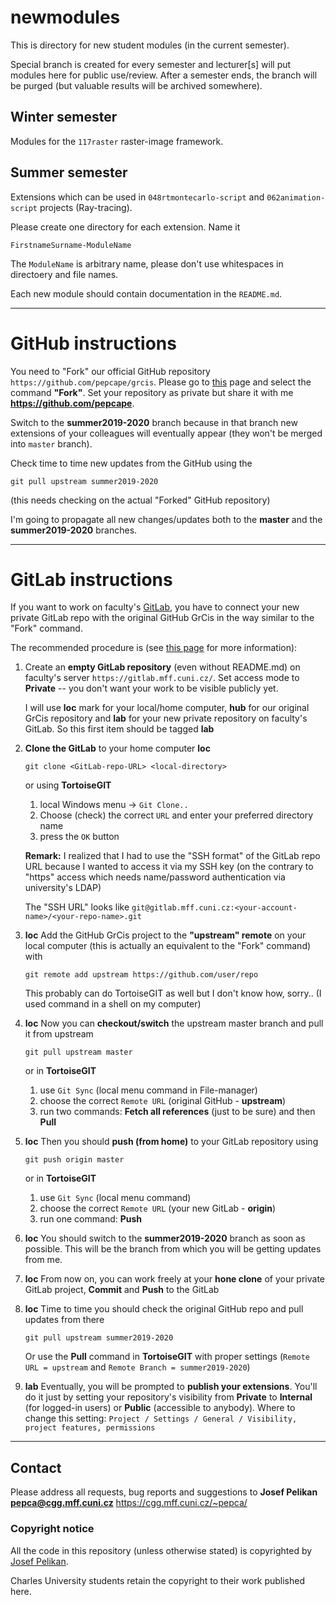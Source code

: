 # newmodules

This is directory for new student modules (in the current semester).

Special branch is created for every semester and lecturer[s] will
put modules here for public use/review. After a semester ends, the branch
will be purged (but valuable results will be archived somewhere).

## Winter semester

Modules for the `117raster` raster-image framework.

## Summer semester

Extensions which can be used in `048rtmontecarlo-script` and `062animation-script`
projects (Ray-tracing).

Please create one directory for each extension.
Name it
```
FirstnameSurname-ModuleName
```
The `ModuleName` is arbitrary name, please don't use whitespaces in directoery and file names.

Each new module should contain documentation in the `README.md`.

---

# GitHub instructions

You need to "Fork" our official GitHub repository `https://github.com/pepcape/grcis`. Please go to
[this](https://github.com/pepcape/grcis) page and select the command **"Fork"**. Set your repository as private but share it with me **https://github.com/pepcape**.

Switch to the **summer2019-2020** branch because in that branch new extensions of your colleagues will eventually appear (they won't be merged into `master` branch).

Check time to time new updates from the GitHub using the
```
git pull upstream summer2019-2020
```
(this needs checking on the actual "Forked" GitHub repository)

I'm going to propagate all new changes/updates both to the **master** and the **summer2019-2020** branches.

---

# GitLab instructions

If you want to work on faculty's [GitLab](https://gitlab.mff.cuni.cz/), you have to connect your new private GitLab repo with the original GitHub GrCis in the way
similar to the "Fork" command.

The recommended procedure is (see [this page](https://stackoverflow.com/questions/50973048/forking-git-repository-from-github-to-gitlab)
for more information):

1. Create an **empty GitLab repository** (even without README.md) on faculty's server  `https://gitlab.mff.cuni.cz/`. Set access mode to **Private** --
   you don't want your work to be visible publicly yet.

   I will use **loc** mark for your local/home computer, **hub** for our original GrCis repository and **lab** for your new private repository on
   faculty's GitLab. So this first item should be tagged **lab**

2. **Clone the GitLab** to your home computer **loc**
   ```
   git clone <GitLab-repo-URL> <local-directory>
   ```
   or using **TortoiseGIT**
    1. local Windows menu -> `Git Clone..`
    2. Choose (check) the correct `URL` and enter your preferred directory name
    3. press the `OK` button

   **Remark:** I realized that I had to use the "SSH format" of the GitLab repo URL    because I wanted to access it via my SSH key
   (on the contrary to "https" access which needs name/password authentication via university's LDAP)

   The "SSH URL" looks like
   `git@gitlab.mff.cuni.cz:<your-account-name>/<your-repo-name>.git`

3. **loc** Add the GitHub GrCis project to the **"upstream" remote** on your local computer (this is actually an equivalent to the "Fork" command) with
   ```
   git remote add upstream https://github.com/user/repo
   ```
   This probably can do TortoiseGIT as well but I don't know how, sorry.. (I used command in a shell on my computer)

4. **loc** Now you can **checkout/switch** the upstream master branch and pull it from upstream
   ```
   git pull upstream master
   ```
   or in **TortoiseGIT**
    1.  use `Git Sync` (local menu command in File-manager)
    2.  choose the correct `Remote URL` (original GitHub - **upstream**)
    3.  run two commands: **Fetch all references** (just to be sure) and then **Pull**

5. **loc** Then you should **push (from home)** to your GitLab repository using
   ```
   git push origin master
   ```
   or in **TortoiseGIT**
    1.  use `Git Sync` (local menu command)
    2.  choose the correct `Remote URL` (your new GitLab - **origin**)
    3.  run one command: **Push**

6. **loc** You should switch to the **summer2019-2020** branch as soon as possible. This will be the branch
   from which you will be getting updates from me.

7. **loc** From now on, you can work freely at your **hone clone** of your private GitLab project, **Commit** and **Push** to the GitLab

8. **loc** Time to time you should check the original GitHub repo and pull updates from there
   ```
   git pull upstream summer2019-2020
   ```
   Or use the **Pull** command in **TortoiseGIT** with proper settings (`Remote URL = upstream` and `Remote Branch = summer2019-2020`)

9. **lab** Eventually, you will be prompted to **publish your extensions**. You'll do it just by setting
   your repository's visibility from **Private** to **Internal** (for logged-in users) or
   **Public** (accessible to anybody).
   Where to change this setting: `Project / Settings / General / Visibility, project features, permissions`

---

## Contact

Please address all requests, bug reports and suggestions to
**Josef Pelikan <pepca@cgg.mff.cuni.cz>**
https://cgg.mff.cuni.cz/~pepca/

### Copyright notice

All the code in this repository (unless otherwise stated) is copyrighted
by [Josef Pelikan](https://cgg.mff.cuni.cz/~pepca/).

Charles University students retain the copyright to their work published here.
